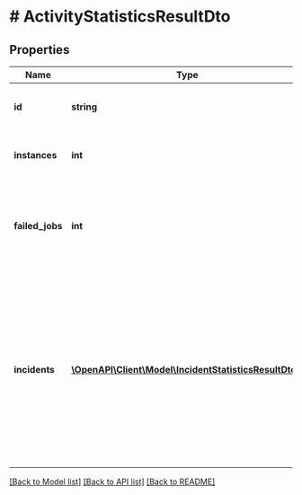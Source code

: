 # # ActivityStatisticsResultDto

## Properties

Name | Type | Description | Notes
------------ | ------------- | ------------- | -------------
**id** | **string** | The id of the activity the results are aggregated for. | [optional]
**instances** | **int** | The total number of running process instances of this activity. | [optional]
**failed_jobs** | **int** | The total number of failed jobs for the running instances. **Note**: Will be &#x60;0&#x60; (not &#x60;null&#x60;), if failed jobs were excluded. | [optional]
**incidents** | [**\OpenAPI\Client\Model\IncidentStatisticsResultDto[]**](IncidentStatisticsResultDto.md) | Each item in the resulting array is an object which contains &#x60;incidentType&#x60; and &#x60;incidentCount&#x60;. **Note**: Will be an empty array, if &#x60;incidents&#x60; or &#x60;incidentsForType&#x60; were excluded. Furthermore, the array will be also empty if no incidents were found. | [optional]

[[Back to Model list]](../../README.md#models) [[Back to API list]](../../README.md#endpoints) [[Back to README]](../../README.md)
